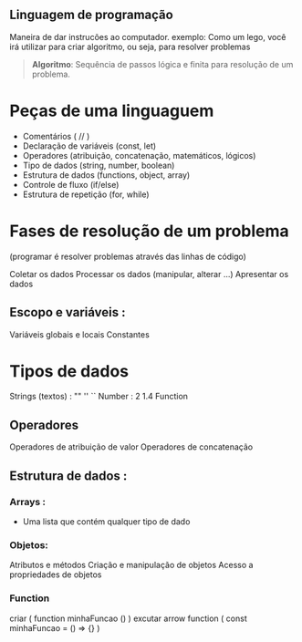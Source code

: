 ## Linguagem de programação

Maneira de dar instrucões ao computador.
exemplo:
    Como um lego, você irá utilizar para criar algoritmo, ou seja, para resolver problemas

> **Algoritmo**: Sequência de passos lógica e finita para resolução de um problema.

# Peças de uma linguaguem

- Comentários ( // )
- Declaração de variáveis (const, let)
- Operadores (atribuição, concatenação, matemáticos, lógicos)
- Tipo de dados (string, number, boolean)
- Estrutura de dados (functions, object, array)
- Controle de fluxo (if/else)
- Estrutura de repetição (for, while)

# Fases de resolução de um problema
(programar é resolver problemas através das linhas de código)

Coletar os dados
Processar os dados (manipular, alterar ...)
Apresentar os dados

## Escopo e variáveis :

Variáveis globais e locais
Constantes


# Tipos de dados

Strings (textos) : "" '' ``
Number : 2  1.4
Function

## Operadores

Operadores de atribuição de valor
Operadores de concatenação

## Estrutura de dados :

### Arrays :
- Uma lista que contém qualquer tipo de dado

### Objetos:
Atributos e métodos
Criação  e manipulação de objetos
Acesso a propriedades de objetos

### Function
criar ( function minhaFuncao () )
excutar
arrow function ( const minhaFuncao = () => {} )
